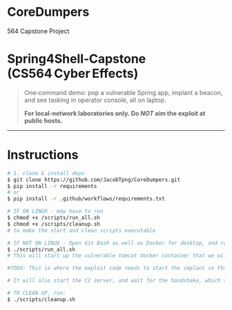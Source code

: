 # CoreDumpers
564 Capstone Project

# Spring4Shell‑Capstone (CS564 Cyber Effects)

> One‑command demo: pop a vulnerable Spring app, implant a beacon, and see tasking in operator console, all on laptop.
>
> **For local‑network laboratories only.  Do *NOT* aim the exploit at public hosts.**

---
# Instructions

```bash
# 1. clone & install deps
$ git clone https://github.com/JacobTpng/CoreDumpers.git
$ pip install -r requirements
# or
$ pip install -r .github/workflows/requirements.txt

# IF ON LINUX - may have to run
$ chmod +x /scripts/run_all.sh
$ chmod +x /scripts/cleanup.sh
# to make the start and clean scripts executable

# IF NOT ON LINUX - Open Git Bash as well as Docker for desktop, and run (from the main directory):
$ ./scripts/run_all.sh
# This will start up the vulnerable tomcat docker container that we will attack. 

#TODO: This is where the exploit code needs to start the implant so that it can communicate with the C2. 

# It will also start the C2 server, and wait for the handshake, which should have no issues if the implant brings it up properly. 

# TO CLEAN UP, run:
$ ./scripts/cleanup.sh



